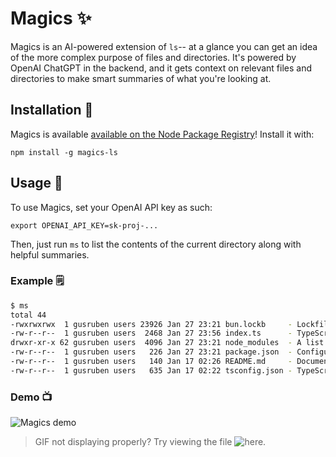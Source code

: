 # Magics ✨

Magics is an AI-powered extension of `ls`-- at a glance you can get an idea of the more complex purpose of files and directories. It's powered by OpenAI ChatGPT in the backend, and it gets context on relevant files and directories to make smart summaries of what you're looking at. 

## Installation 🚀

Magics is available [available on the Node Package Registry](https://www.npmjs.com/package/magics-ls)! Install it with:
```
npm install -g magics-ls
```

## Usage 🔧

To use Magics, set your OpenAI API key as such:
```
export OPENAI_API_KEY=sk-proj-...
```

Then, just run `ms` to list the contents of the current directory along with helpful summaries.

### Example 🗒️

```sh
$ ms
total 44
-rwxrwxrwx  1 gusruben users 23926 Jan 27 23:21 bun.lockb     - Lockfile format for dependency management, likely related to package versions and metadata.
-rw-r--r--  1 gusruben users  2468 Jan 27 23:56 index.ts      - TypeScript file defining API interactions, filesystem and command execution using ChatGPT service.
drwxr-xr-x 62 gusruben users  4096 Jan 27 23:21 node_modules  - A list of dependencies for the NodeJS project.
-rw-r--r--  1 gusruben users   226 Jan 27 23:21 package.json  - Configuration file for Node.js projects, specifying metadata, dependencies, and scripts.
-rw-r--r--  1 gusruben users   140 Jan 17 02:26 README.md     - Documentation file providing information, instructions, guidelines, and context for a project or repository.
-rw-r--r--  1 gusruben users   635 Jan 17 02:22 tsconfig.json - TypeScript configuration file specifying compilation options, target version, and other compiler settings.
```

### Demo 📺

![Magics demo](https://github.com/gusruben/magics/blob/main/magics.gif?raw=true)

> GIF not displaying properly? Try viewing the file ![here](https://github.com/gusruben/magics/blob/main/magics.gif). 